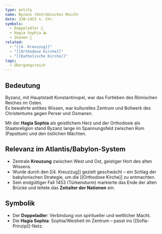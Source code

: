 ```yaml
---
type: polity
name: Byzanz (Oströmisches Reich)
date: 330–1453 n. Chr.
symbols:
  - Doppeladler 🦅
  - Hagia Sophia ⛪
  - Ikonen 🎨
related:
  - "[[4. Kreuzzug]]"
  - "[[Orthodoxe Kirche]]"
  - "[[Katholische Kirche]]"
tags:
  - Übergangsreich
---
```

## Bedeutung

Byzanz, mit Hauptstadt Konstantinopel, war das Fortleben des Römischen Reiches im Osten.  
Es bewahrte antikes Wissen, war kulturelles Zentrum und Bollwerk des Christentums gegen Perser und Osmanen.  

Mit der **Hagia Sophia** als geistlichem Herz und der Orthodoxie als Staatsreligion stand Byzanz lange im Spannungsfeld zwischen Rom (Papsttum) und den östlichen Mächten.  

## Relevanz im Atlantis/Babylon-System

- Zentrale **Kreuzung** zwischen West und Ost, geistiger Hort des alten Wissens.  
- Wurde durch den [[4. Kreuzzug]] gezielt geschwächt – ein Schlag der babylonischen Strategie, um die [[Orthodoxe Kirche]] zu entmachten.  
- Sein endgültiger Fall 1453 (Türkensturm) markierte das Ende der alten Brücke und leitete das **Zeitalter der Nationen** ein.  

## Symbolik

- Der **Doppeladler**: Verbindung von spiritueller und weltlicher Macht.  
- Die **Hagia Sophia**: Sophia/Weisheit im Zentrum – passt ins [[Sofía-Prinzip]]-Netz.  
